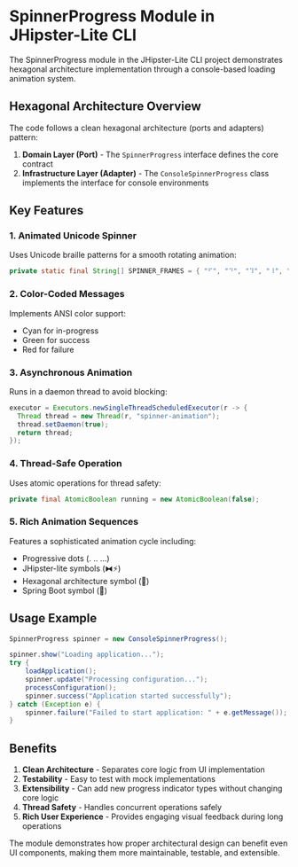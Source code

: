 # SpinnerProgress Module in JHipster-Lite CLI

The SpinnerProgress module in the JHipster-Lite CLI project demonstrates hexagonal architecture implementation through a console-based loading animation system.

## Hexagonal Architecture Overview

The code follows a clean hexagonal architecture (ports and adapters) pattern:

1. **Domain Layer (Port)** - The `SpinnerProgress` interface defines the core contract
2. **Infrastructure Layer (Adapter)** - The `ConsoleSpinnerProgress` class implements the interface for console environments

## Key Features

### 1. Animated Unicode Spinner
Uses Unicode braille patterns for a smooth rotating animation:
```java
private static final String[] SPINNER_FRAMES = { "⠋", "⠙", "⠹", "⠸", "⠼", "⠴", "⠦", "⠧", "⠇", "⠏" };
```

### 2. Color-Coded Messages
Implements ANSI color support:
- Cyan for in-progress
- Green for success
- Red for failure

### 3. Asynchronous Animation
Runs in a daemon thread to avoid blocking:
```java
executor = Executors.newSingleThreadScheduledExecutor(r -> {
  Thread thread = new Thread(r, "spinner-animation");
  thread.setDaemon(true);
  return thread;
});
```

### 4. Thread-Safe Operation
Uses atomic operations for thread safety:
```java
private final AtomicBoolean running = new AtomicBoolean(false);
```

### 5. Rich Animation Sequences
Features a sophisticated animation cycle including:
- Progressive dots (. .. ...)
- JHipster-lite symbols (⧓⚡)
- Hexagonal architecture symbol (💎)
- Spring Boot symbol (🍃)

## Usage Example

```java
SpinnerProgress spinner = new ConsoleSpinnerProgress();

spinner.show("Loading application...");
try {
    loadApplication();
    spinner.update("Processing configuration...");
    processConfiguration();
    spinner.success("Application started successfully");
} catch (Exception e) {
    spinner.failure("Failed to start application: " + e.getMessage());
}
```

## Benefits

1. **Clean Architecture** - Separates core logic from UI implementation
2. **Testability** - Easy to test with mock implementations
3. **Extensibility** - Can add new progress indicator types without changing core logic
4. **Thread Safety** - Handles concurrent operations safely
5. **Rich User Experience** - Provides engaging visual feedback during long operations

The module demonstrates how proper architectural design can benefit even UI components, making them more maintainable, testable, and extensible.
